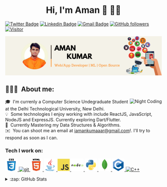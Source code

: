 <h1 align="center">Hi, I'm Aman 👋 👨‍💻</h1>

[![Twitter Badge](https://img.shields.io/badge/-@iamankumaaar-1ca0f1?style=flat-square&labelColor=1ca0f1&logo=twitter&logoColor=white&link=https://twitter.com/iamankumaaar)](https://twitter.com/iamankumaaar)
[![Linkedin Badge](https://img.shields.io/badge/-Aman-blue?style=flat-square&logo=Linkedin&logoColor=white&link=https://www.linkedin.com/in/iamankumaaar/)](https://www.linkedin.com/in/iamankumaaar/)
[![Gmail Badge](https://img.shields.io/badge/-iamankumaaar-c14438?style=flat-square&logo=Gmail&logoColor=white&link=mailto:iamankumaaar@gmail.com)](mailto:iamankumaaar@gmail.com)
[![GitHub followers](https://img.shields.io/github/followers/amankumaar.svg?style=social&label=Follow)](https://github.com/amankumaar?tab=followers)
[![Visitor](https://visitor-badge.laobi.icu/badge?page_id=amankumaar.amankumaar)](https://github.com/amankumaar)

![Banner](https://github.com/amankumaar/amankumaar/blob/main/Banner.png)

## 👨🏻‍💻 &nbsp;About me:

<img alt="Night Coding" src="https://camo.githubusercontent.com/992babdffd8c74a1502de375fbdf7e4d54773242/68747470733a2f2f6d656469612e67697068792e636f6d2f6d656469612f53576f536b4e36447854737a71494b4571762f67697068792e676966" align="right"/>

🎓 &nbsp;I'm currenly a Computer Science Undegraduate Student at the Delhi Technological University, New Delhi.\
💡 &nbsp;Some technologies I enjoy working with include ReactJS, JavaScript, NodeJS and ExpressJS. Currently exploring Dart/Flutter.\
🌱 &nbsp;Currently Mastering my Data Structures & Algorithms.\
✉️ &nbsp;You can shoot me an email at iamankumaaar@gmail.com!. I'll try to respond as soon as I can.


<h3 align="left">Tech I work on:</h3>

<p align="left"> <a href="https://www.w3schools.com/css/" target="_blank"> <img src="https://raw.githubusercontent.com/devicons/devicon/master/icons/css3/css3-original-wordmark.svg" alt="css3" width="40" height="40"/> </a> 
<a href="https://git-scm.com/" target="_blank"> <img src="https://www.vectorlogo.zone/logos/git-scm/git-scm-icon.svg" alt="git" width="40" height="40"/> </a> 
<a href="https://www.w3.org/html/" target="_blank"> <img src="https://raw.githubusercontent.com/devicons/devicon/master/icons/html5/html5-original-wordmark.svg" alt="html5" width="40" height="40"/> </a> 
<a href="https://www.java.com" target="_blank"> <img src="https://raw.githubusercontent.com/devicons/devicon/master/icons/java/java-original.svg" alt="java" width="40" height="40"/> </a> 
<a href="https://developer.mozilla.org/en-US/docs/Web/JavaScript" target="_blank"> <img src="https://raw.githubusercontent.com/devicons/devicon/master/icons/javascript/javascript-original.svg" alt="javascript" width="40" height="40"/> </a> 
<a href="https://nodejs.org" target="_blank"> <img src="https://raw.githubusercontent.com/devicons/devicon/master/icons/nodejs/nodejs-original-wordmark.svg" alt="nodejs" width="40" height="40"/> </a> <a href="https://www.python.org" target="_blank"> <img src="https://raw.githubusercontent.com/devicons/devicon/master/icons/python/python-original.svg" alt="python" width="40" height="40"/> </a> 
  <a href="https://www.mongodb.com" target="_blank"> <img src="https://raw.githubusercontent.com/devicons/devicon/master/icons/mongodb/mongodb-original.svg" alt="mongodb" width="40" height="40"/> </a> 
<a href="https://en.wikipedia.org/wiki/C_(programming_language)" target="_blank"> <img src="https://raw.githubusercontent.com/devicons/devicon/master/icons/c/c-original.svg" alt="C" width="40" height="40"/> </a>
<a href="https://www.w3schools.com/CPP/default.asp" target="_blank"> <img src="https://img.icons8.com/color/48/000000/c-plus-plus-logo.png" alt="C++" width="40" height="40"/> </a> </p>

<details>
  <summary>:zap: GitHub Stats</summary>
<p><img align="left" src="https://github-readme-stats.vercel.app/api/top-langs?username=amankumaar&show_icons=true&locale=en&layout=compact" alt="amankumaar" /></p>

<p>&nbsp;<img align="center" src="https://github-readme-stats.vercel.app/api?username=amankumaar&show_icons=true&locale=en" alt="amankumaar" /></p>
</details>
